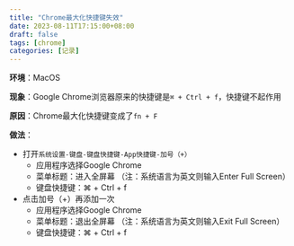 ```yaml
---
title: "Chrome最大化快捷键失效"
date: 2023-08-11T17:15:00+08:00
draft: false
tags: [chrome]
categories: [记录]
---
```


**环境**：MacOS

**现象**：Google Chrome浏览器原来的快捷键是`⌘ + Ctrl + f`，快捷键不起作用

**原因**：Chrome最大化快捷键变成了`fn + F`

**做法**：

- 打开`系统设置-键盘-键盘快捷键-App快捷键-加号（+）`
	- 应用程序选择Google Chrome
	- 菜单标题：进入全屏幕 （注：系统语言为英文则输入Enter Full Screen）
	- 键盘快捷键：⌘ + Ctrl + f
- 点击加号（+）再添加一次	
	- 应用程序选择Google Chrome
	- 菜单标题：退出全屏幕 （注：系统语言为英文则输入Exit Full Screen）
	- 键盘快捷键：⌘ + Ctrl + f
